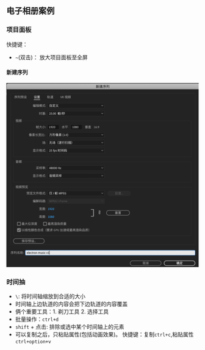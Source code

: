 ## 电子相册案例

### 项目面板
快捷键：
* `~`(双击)： 放大项目面板至全屏

#### 新建序列
![](https://raw.githubusercontent.com/wangkaiwd/drawing-bed/master/20200222155817.png)

### 时间抽
* `\`: 将时间轴缩放到合适的大小
* 时间轴上边轨道的内容会把下边轨道的内容覆盖
* 俩个重要工具：1. 剃刀工具 2. 选择工具
* 批量操作：`ctrl+d`
* `shift` + 点击: 排除或选中某个时间轴上的元素
* 可以复制之后，只粘贴属性(包括动画效果)。 快捷键：复制`ctrl+c`,粘贴属性`ctrl+option+v`